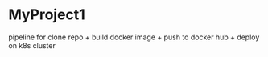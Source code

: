 # MyProject1
pipeline for clone repo + build docker image + push to docker hub + deploy on k8s cluster
